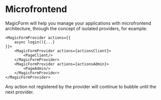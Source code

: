 # Microfrontend

MagicForm will help you manage your applications with microfrontend architecture, through the concept of isolated providers, for example:

```tsx
<MagicFormProvider actions={{
    async login(){...}
}}>
    <MagicFormProvider actions={actionsClient}>
        <PageClient/>
    </MagicFormProvider>
    <MagicFormProvider actions={actionsAdmin}>
        <PageAdmin/>
    </MagicFormProvider>
</MagicFormProvider>
```

Any action not registered by the provider will continue to bubble until the next provider.
